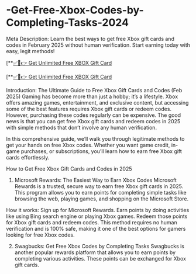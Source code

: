 # -Get-Free-Xbox-Codes-by-Completing-Tasks-2024

Meta Description: Learn the best ways to get free Xbox gift cards and codes in February 2025 without human verification. Start earning today with easy, legit methods!

[**[✅🔴👉 Get Unlimited Free XBOX Gift Card](https://mkrj.xyz/xbox2024/)

[**[✅🔴👉 Get Unlimited Free XBOX Gift Card](https://mkrj.xyz/xbox2024/)

Introduction: The Ultimate Guide to Free Xbox Gift Cards and Codes (Feb 2025)
Gaming has become more than just a hobby; it’s a lifestyle. Xbox offers amazing games, entertainment, and exclusive content, but accessing some of the best features requires Xbox gift cards or redeem codes. However, purchasing these codes regularly can be expensive. The good news is that you can get free Xbox gift cards and redeem codes in 2025 with simple methods that don’t involve any human verification.

In this comprehensive guide, we’ll walk you through legitimate methods to get your hands on free Xbox codes. Whether you want game credit, in-game purchases, or subscriptions, you’ll learn how to earn free Xbox gift cards effortlessly.

How to Get Free Xbox Gift Cards and Codes in 2025
1. Microsoft Rewards: The Easiest Way to Earn Xbox Codes
Microsoft Rewards is a trusted, secure way to earn free Xbox gift cards in 2025. This program allows you to earn points for completing simple tasks like browsing the web, playing games, and shopping on the Microsoft Store.

How it works:
Sign up for Microsoft Rewards.
Earn points by doing activities like using Bing search engine or playing Xbox games.
Redeem those points for Xbox gift cards and redeem codes.
This method requires no human verification and is 100% safe, making it one of the best options for gamers looking for free Xbox codes.

2. Swagbucks: Get Free Xbox Codes by Completing Tasks
Swagbucks is another popular rewards platform that allows you to earn points by completing various activities. These points can be exchanged for Xbox gift cards.
